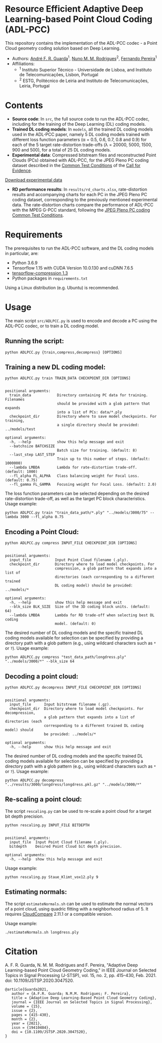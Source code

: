 # Resource Efficient Adaptive Deep Learning-based Point Cloud Coding (ADL-PCC)

This repository contains the implementation of the ADL-PCC codec - a Point Cloud geometry coding solution based on Deep Learning.

* Authors: [André F. R. Guarda](https://scholar.google.com/citations?user=GqwCCpYAAAAJ)<sup>1</sup>, [Nuno M. M. Rodrigues](https://scholar.google.com/citations?user=UOIzJ50AAAAJ)<sup>2</sup>, [Fernando Pereira](https://scholar.google.com/citations?user=ivtyoBcAAAAJ)<sup>1</sup>
* Affiliations:
  * <sup>1</sup> Instituto Superior Técnico - Universidade de Lisboa, and Instituto de Telecomunicações, Lisbon, Portugal
  * <sup>2</sup> ESTG, Politécnico de Leiria and Instituto de Telecomunicações, Leiria, Portugal 

# Contents

* **Source code**: In `src`, the full source code to run the ADL-PCC codec, including for the training of the Deep Learning (DL) coding models.
* **Trained DL coding models**: In `models`, all the trained DL coding models used in the ADL-PCC paper, namely 5 DL coding models trained with different loss function parameters (α = 0.5, 0.6, 0.7, 0.8 and 0.9) for each of the 5 target rate-distortion trade-offs (λ = 20000, 5000, 1500, 900 and 500), for a total of 25 DL coding models.
*	**Experimental data**: Compressed bitstream files and reconstructed Point Clouds (PCs) obtained with ADL-PCC, for the JPEG Pleno PC coding dataset described in the [Common Test Conditions](http://ds.jpeg.org/documents/jpegpleno/wg1n88044-CTQ-JPEG_Pleno_PCC_Common_Test_Conditions_3_3.pdf) of the [Call for Evidence](http://ds.jpeg.org/documents/jpegpleno/wg1n88014-REQ-Final_CfE_JPEG_Pleno_PCC.pdf).

[Download experimental data](https://drive.google.com/file/d/1hSOQCozZ0IPnZrttkjM2zozUHfguuBXe/view?usp=sharing)
*	**RD performance results**: In `results/rd_charts.xlsx`, rate-distortion results and accompanying charts for each PC in the JPEG Pleno PC coding dataset, corresponding to the previously mentioned experimental data. The rate-distortion charts compare the performance of ADL-PCC with the MPEG G-PCC standard, following the [JPEG Pleno PC coding Common Test Conditions](http://ds.jpeg.org/documents/jpegpleno/wg1n88044-CTQ-JPEG_Pleno_PCC_Common_Test_Conditions_3_3.pdf).

# Requirements

The prerequisites to run the ADL-PCC software, and the DL coding models in particular, are:

*	Python 3.6.9
*	Tensorflow 1.15 with CUDA Version 10.0.130 and cuDNN 7.6.5
*	[tensorflow-compression 1.3](https://github.com/tensorflow/compression/tree/v1.3)
*	Python packages in `requirements.txt`

Using a Linux distribution (e.g. Ubuntu) is recommended.

# Usage

The main script `src/ADLPCC.py` is used to encode and decode a PC using the ADL-PCC codec, or to train a DL coding model.

## Running the script:
```
python ADLPCC.py {train,compress,decompress} [OPTIONS]
```

## Training a new DL coding model:
```
python ADLPCC.py train TRAIN_DATA CHECKPOINT_DIR [OPTIONS]


positional arguments:
  train_data            Directory containing PC data for training. Filenames
                        should be provided with a glob pattern that expands
                        into a list of PCs: data/*.ply
  checkpoint_dir        Directory where to save model checkpoints. For training,
                        a single directory should be provided: ../models/test
                        
optional arguments:
  -h, --help            show this help message and exit
  --batchsize BATCHSIZE
                        Batch size for training. (default: 8)
  --last_step LAST_STEP
                        Train up to this number of steps. (default: 1000000)
  --lambda LMBDA        Lambda for rate-distortion trade-off. (default: 1000)
  --fl_alpha FL_ALPHA   Class balancing weight for Focal Loss. (default: 0.75)
  --fl_gamma FL_GAMMA   Focusing weight for Focal Loss. (default: 2.0)
```

The loss function parameters can be selected depending on the desired rate-distortion trade-off, as well as the target PC block characteristics.
Usage example:
```
python ADLPCC.py train "train_data_path/*.ply" "../models/3000/75" --lambda 3000 --fl_alpha 0.75 
```

## Encoding a Point Cloud:
```
python ADLPCC.py compress INPUT_FILE CHECKPOINT_DIR [OPTIONS]


positional arguments:
  input_file           Input Point Cloud filename (.ply).
  checkpoint_dir       Directory where to load model checkpoints. For
                       compression, a glob pattern that expands into a list of
                       directories (each corresponding to a different trained
                       DL coding model) should be provided: ../models/*

optional arguments:
  -h, --help           show this help message and exit
  --blk_size BLK_SIZE  Size of the 3D coding block units. (default: 64)
  --lambda LMBDA       Lambda for RD trade-off when selecting best DL coding
                       model. (default: 0)
```

The desired number of DL coding models and the specific trained DL coding models available for selection can be specified by providing a directory path with a glob pattern (e.g., using wildcard characters such as `*` or `?`).
Usage example:
```
python ADLPCC.py compress "test_data_path/longdress.ply" "../models/3000/*" --blk_size 64 
```

## Decoding a point cloud:
```
python ADLPCC.py decompress INPUT_FILE CHECKPOINT_DIR [OPTIONS]


positional arguments:
  input_file      Input bitstream filename (.gz).
  checkpoint_dir  Directory where to load model checkpoints. For decompression,
                  a glob pattern that expands into a list of directories (each
                  corresponding to a different trained DL coding model) should
                  be provided: ../models/*

optional arguments:
  -h, --help      show this help message and exit
```

The desired number of DL coding models and the specific trained DL coding models available for selection can be specified by providing a directory path with a glob pattern (e.g., using wildcard characters such as `*` or `?`).
Usage example:
```
python ADLPCC.py decompress "../results/3000/longdress/longdress.pkl.gz" "../models/3000/*"
```

## Re-scaling a point cloud:

The script `rescaling.py` can be used to re-scale a point cloud for a target bit depth precision.

```
python rescaling.py INPUT_FILE BITDEPTH


positional arguments:
  input_file  Input Point Cloud filename (.ply).
  bitdepth    Desired Point Cloud bit depth precision.

optional arguments:
  -h, --help  show this help message and exit
```

Usage example:
```
python rescaling.py Staue_Klimt_vox12.ply 9
```

## Estimating normals:

The script `estimateNormals.sh` can be used to estimate the normal vectors of a point cloud, using quadric fitting with a neighborhood radius of 5. It requires [CloudCompare](http://www.cloudcompare.org/) 2.11.1 or a compatible version.

Usage example:
```
./estimateNormals.sh longdress.ply
```

# Citation

A. F. R. Guarda, N. M. M. Rodrigues and F. Pereira, "Adaptive Deep Learning-based Point Cloud Geometry Coding," in IEEE Journal on Selected Topics in Signal Processing (J-STSP), vol. 15, no. 2, pp. 415–430, Feb. 2021. doi: 10.1109/JSTSP.2020.3047520.

```
@article{Guarda2021,
   author = {A.F.R. Guarda; N.M.M. Rodrigues; F. Pereira},
   title = {Adaptive Deep Learning-Based Point Cloud Geometry Coding},
   journal = {IEEE Journal on Selected Topics in Signal Processing},
   volume = {15},
   issue = {2},
   pages = {415-430},
   month = {2},
   year = {2021},
   issn = {19410484},
   doi = {10.1109/JSTSP.2020.3047520},
}
```
